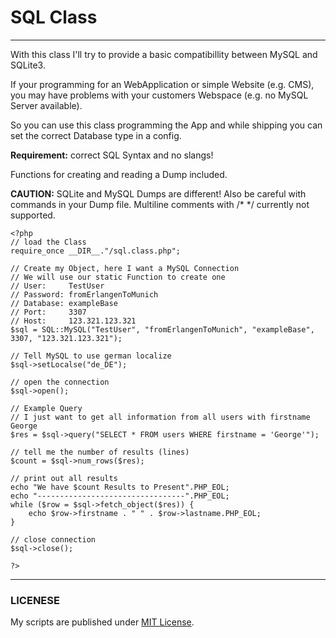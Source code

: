 # SQL Class
-----------
With this class I'll try to provide a basic compatibillity between MySQL and SQLite3.

If your programming for an WebApplication or simple Website (e.g. CMS), you may have problems with your customers Webspace (e.g. no MySQL Server available).

So you can use this class programming the App and while shipping you can set the correct Database type in a config.

__Requirement:__ correct SQL Syntax and no slangs!

Functions for creating and reading a Dump included.

__CAUTION:__ SQLite and MySQL Dumps are different! Also be careful with commands in your Dump file. Multiline comments with /\* */ currently not supported.

```
<?php
// load the Class
require_once __DIR__."/sql.class.php";

// Create my Object, here I want a MySQL Connection
// We will use our static Function to create one
// User:     TestUser
// Password: fromErlangenToMunich
// Database: exampleBase
// Port:     3307
// Host:     123.321.123.321
$sql = SQL::MySQL("TestUser", "fromErlangenToMunich", "exampleBase", 3307, "123.321.123.321");

// Tell MySQL to use german localize
$sql->setLocalse("de_DE");

// open the connection
$sql->open();

// Example Query
// I just want to get all information from all users with firstname George
$res = $sql->query("SELECT * FROM users WHERE firstname = 'George'");

// tell me the number of results (lines)
$count = $sql->num_rows($res);

// print out all results
echo "We have $count Results to Present".PHP_EOL;
echo "---------------------------------".PHP_EOL;
while ($row = $sql->fetch_object($res)) {
	echo $row->firstname . " " . $row->lastname.PHP_EOL;
}

// close connection
$sql->close();

?>
```

-----------------
### LICENESE
My scripts are published under [MIT License](http://opensource.org/licenses/MIT).